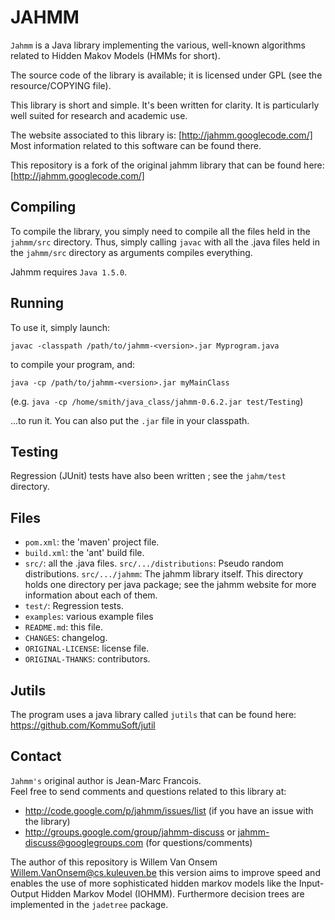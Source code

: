 JAHMM
=====

`Jahmm` is a Java library implementing the various, well-known algorithms
related to Hidden Makov Models (HMMs for short).

The source code of the library is available; it is licensed under GPL
(see the resource/COPYING file).

This library is short and simple.  It's been written for clarity.  It
is particularly well suited for research and academic use.

The website associated to this library is: [http://jahmm.googlecode.com/]
Most information related to this software can be found there.

This repository is a fork of the original jahmm library that can be found here: [http://jahmm.googlecode.com/]

Compiling
---------

To compile the library, you simply need to compile all the files held
in the `jahmm/src` directory.  Thus, simply calling `javac` with all the
.java files held in the `jahmm/src` directory as arguments compiles everything.

Jahmm requires `Java 1.5.0`.

Running
-------

To use it, simply launch:

```
javac -classpath /path/to/jahmm-<version>.jar Myprogram.java
```

to compile your program, and:

```
java -cp /path/to/jahmm-<version>.jar myMainClass
```

(e.g. `java -cp /home/smith/java_class/jahmm-0.6.2.jar test/Testing`)

...to run it.
You can also put the `.jar` file in your classpath.



Testing
-------

Regression (JUnit) tests have also been written ; see the `jahm/test` directory.


Files
-----

- `pom.xml`: the 'maven' project file.
- `build.xml`: the 'ant' build file.
- `src/`:       all the .java files.
  `src/.../distributions`: Pseudo random distributions.
  `src/.../jahmm`: The jahmm library itself.  This directory holds one
             directory per java package; see the jahmm website for
             more information about each of them.
- `test/`: Regression tests.
- `examples`: various example files
- `README.md`: this file.
- `CHANGES`: changelog.
- `ORIGINAL-LICENSE`: license file.
- `ORIGINAL-THANKS`: contributors.

Jutils
------

The program uses a java library called `jutils` that can be found here: <https://github.com/KommuSoft/jutil>


Contact
-------

`Jahmm's` original author is Jean-Marc Francois.  
Feel free to send comments and questions related to this library at:
- http://code.google.com/p/jahmm/issues/list (if you have an issue with the library)
- http://groups.google.com/group/jahmm-discuss or jahmm-discuss@googlegroups.com
  (for questions/comments)
  
The author of this repository is Willem Van Onsem <Willem.VanOnsem@cs.kuleuven.be>
this version aims to improve speed and enables the use of more sophisticated hidden markov
models like the Input-Output Hidden Markov Model (IOHMM). Furthermore decision trees are implemented in the `jadetree` package.
